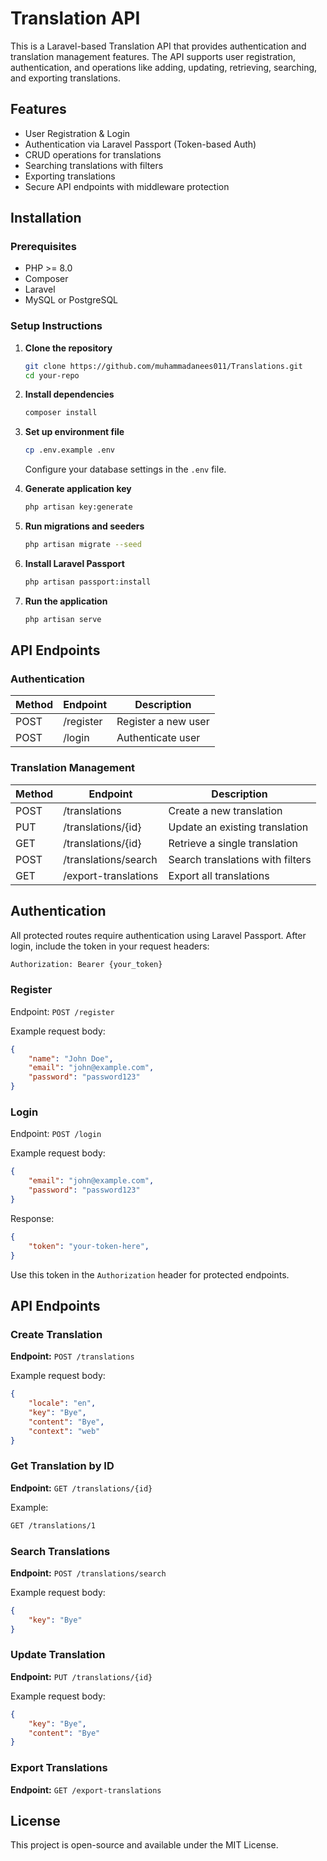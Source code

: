 
# Translation API

This is a Laravel-based Translation API that provides authentication and translation management features. The API supports user registration, authentication, and operations like adding, updating, retrieving, searching, and exporting translations.

## Features
- User Registration & Login
- Authentication via Laravel Passport (Token-based Auth)
- CRUD operations for translations
- Searching translations with filters
- Exporting translations
- Secure API endpoints with middleware protection

## Installation
### Prerequisites
- PHP >= 8.0
- Composer
- Laravel
- MySQL or PostgreSQL

### Setup Instructions
1. **Clone the repository**
   ```sh
   git clone https://github.com/muhammadanees011/Translations.git
   cd your-repo
   ```

2. **Install dependencies**
   ```sh
   composer install
   ```

3. **Set up environment file**
   ```sh
   cp .env.example .env
   ```
   Configure your database settings in the `.env` file.

4. **Generate application key**
   ```sh
   php artisan key:generate
   ```

5. **Run migrations and seeders**
   ```sh
   php artisan migrate --seed
   ```

6. **Install Laravel Passport**
   ```sh
   php artisan passport:install
   ```

7. **Run the application**
   ```sh
   php artisan serve
   ```

## API Endpoints

### Authentication
| Method | Endpoint   | Description          |
|--------|-----------|----------------------|
| POST   | /register | Register a new user  |
| POST   | /login    | Authenticate user    |

### Translation Management
| Method | Endpoint                  | Description                         |
|--------|---------------------------|-------------------------------------|
| POST   | /translations             | Create a new translation           |
| PUT    | /translations/{id}        | Update an existing translation     |
| GET    | /translations/{id}        | Retrieve a single translation      |
| POST   | /translations/search      | Search translations with filters   |
| GET    | /export-translations      | Export all translations            |

## Authentication
All protected routes require authentication using Laravel Passport. After login, include the token in your request headers:

```sh
Authorization: Bearer {your_token}
```
### Register
Endpoint: `POST /register`

Example request body:
```json
{
    "name": "John Doe",
    "email": "john@example.com",
    "password": "password123"
}
```

### Login
Endpoint: `POST /login`

Example request body:
```json
{
    "email": "john@example.com",
    "password": "password123"
}
```
Response:
```json
{
    "token": "your-token-here",
}
```
Use this token in the `Authorization` header for protected endpoints.

## API Endpoints

### Create Translation
**Endpoint:** `POST /translations`

Example request body:
```json
{
    "locale": "en",
    "key": "Bye",
    "content": "Bye",
    "context": "web"
}
```

### Get Translation by ID
**Endpoint:** `GET /translations/{id}`

Example:
```sh
GET /translations/1
```

### Search Translations
**Endpoint:** `POST /translations/search`

Example request body:
```json
{
    "key": "Bye"
}
```

### Update Translation
**Endpoint:** `PUT /translations/{id}`

Example request body:
```json
{
    "key": "Bye",
    "content": "Bye"
}
```

### Export Translations
**Endpoint:** `GET /export-translations`

## License
This project is open-source and available under the MIT License.

